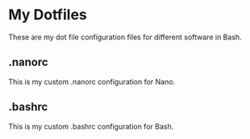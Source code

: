 # My Dotfiles
These are my dot file configuration files for different software in Bash.
## .nanorc
This is my custom .nanorc configuration for Nano.
## .bashrc
This is my custom .bashrc configuration for Bash.
